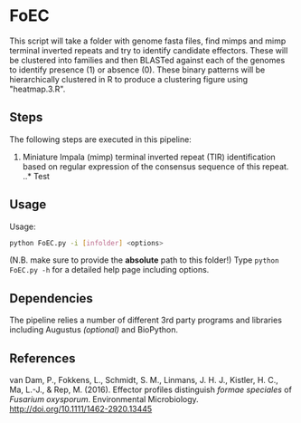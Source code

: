 # FoEC
This script will take a folder with genome fasta files, find mimps and mimp terminal inverted repeats and try to identify candidate effectors. These will be clustered into families and then BLASTed against each of the genomes to identify presence (1) or absence (0). These binary patterns will be hierarchically clustered in R to produce a clustering figure using "heatmap.3.R".

## Steps
The following steps are executed in this pipeline:

1. Miniature Impala (mimp) terminal inverted repeat (TIR) identification based on regular expression of the consensus sequence of this repeat.
..* Test

## Usage
Usage: 
```bash
python FoEC.py -i [infolder] <options>
```
(N.B. make sure to provide the **absolute** path to this folder!)
Type `python FoEC.py -h` for a detailed help page including options.

## Dependencies
The pipeline relies a number of different 3rd party programs and libraries including Augustus *(optional)* and BioPython.

## References
van Dam, P., Fokkens, L., Schmidt, S. M., Linmans, J. H. J., Kistler, H. C., Ma, L.-J., & Rep, M. (2016). Effector profiles distinguish <I>formae speciales </I>of <I>Fusarium oxysporum</I>. Environmental Microbiology. http://doi.org/10.1111/1462-2920.13445